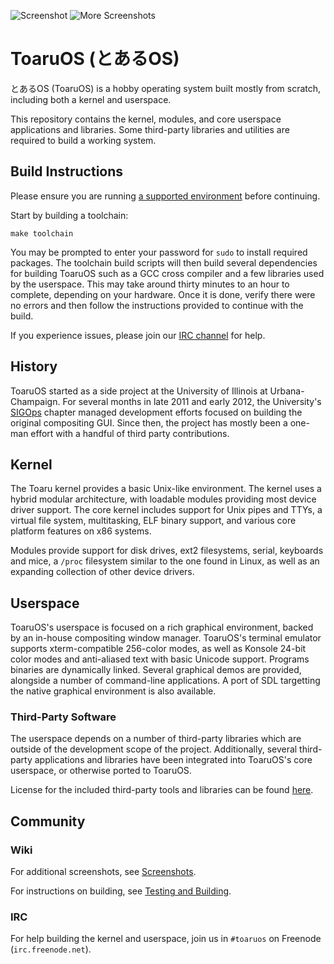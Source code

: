 ![Screenshot](http://i.imgur.com/756qTiE.png)
![More Screenshots](http://i.imgur.com/fqD3WRv.png)

# ToaruOS (とあるOS) #

とあるOS (ToaruOS) is a hobby operating system built mostly from scratch, including both a kernel and userspace.

This repository contains the kernel, modules, and core userspace applications and libraries. Some third-party libraries and utilities are required to build a working system.

## Build Instructions ##

Please ensure you are running [a supported environment](https://github.com/klange/toaruos/wiki/Testing-and-Building#requirements) before continuing.

Start by building a toolchain:

    make toolchain

You may be prompted to enter your password for `sudo` to install required packages. The toolchain build scripts will then build several dependencies for building ToaruOS such as a GCC cross compiler and a few libraries used by the userspace. This may take around thirty minutes to an hour to complete, depending on your hardware. Once it is done, verify there were no errors and then follow the instructions provided to continue with the build.

If you experience issues, please join our [IRC channel](#irc) for help.

## History ##

ToaruOS started as a side project at the University of Illinois at Urbana-Champaign. For several months in late 2011 and early 2012, the University's [SIGOps](http://www.acm.uiuc.edu/sigops/) chapter managed development efforts focused on building the original compositing GUI. Since then, the project has mostly been a one-man effort with a handful of third party contributions.

## Kernel ##

The Toaru kernel provides a basic Unix-like environment. The kernel uses a hybrid modular architecture, with loadable modules providing most device driver support. The core kernel includes support for Unix pipes and TTYs, a virtual file system, multitasking, ELF binary support, and various core platform features on x86 systems.

Modules provide support for disk drives, ext2 filesystems, serial, keyboards and mice, a `/proc` filesystem similar to the one found in Linux, as well as an expanding collection of other device drivers.

## Userspace ##

ToaruOS's userspace is focused on a rich graphical environment, backed by an in-house compositing window manager. ToaruOS's terminal emulator supports xterm-compatible 256-color modes, as well as Konsole 24-bit color modes and anti-aliased text with basic Unicode support. Programs binaries are dynamically linked. Several graphical demos are provided, alongside a number of command-line applications. A port of SDL targetting the native graphical environment is also available.

### Third-Party Software ###

The userspace depends on a number of third-party libraries which are outside of the development scope of the project. Additionally, several third-party applications and libraries have been integrated into ToaruOS's core userspace, or otherwise ported to ToaruOS.

License for the included third-party tools and libraries can be found [here](hdd/usr/share/licenses).

## Community ##

### Wiki ###

For additional screenshots, see [Screenshots](https://github.com/klange/toaruos/wiki/Screenshots).

For instructions on building, see [Testing and Building](https://github.com/klange/toaruos/wiki/Testing-and-Building).

### IRC ###

For help building the kernel and userspace, join us in `#toaruos` on Freenode (`irc.freenode.net`).
